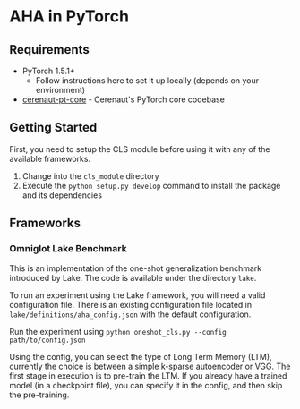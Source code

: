 # AHA in PyTorch

## Requirements
- PyTorch 1.5.1+
    - Follow instructions here to set it up locally (depends on your environment)
- [cerenaut-pt-core](https://github.com/Cerenaut/cerenaut-pt-core) - Cerenaut's PyTorch core codebase

## Getting Started
First, you need to setup the CLS module before using it with any of the available frameworks.

1. Change into the `cls_module` directory
2. Execute the `python setup.py develop` command to install the package and its dependencies

## Frameworks

### Omniglot Lake Benchmark
This is an implementation of the one-shot generalization benchmark introduced by Lake. The code is available under the
directory `lake`.

To run an experiment using the Lake framework, you will need a valid configuration file. There is an existing configuration
file located in `lake/definitions/aha_config.json` with the default configuration.

Run the experiment using `python oneshot_cls.py --config path/to/config.json`

Using the config, you can select the type of Long Term Memory (LTM), currently the choice is between a simple k-sparse autoencoder or VGG.
The first stage in execution is to pre-train the LTM.
If you already have a trained model (in a checkpoint file), you can specify it in the config, and then skip the pre-training.
